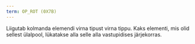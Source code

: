 ```yaml
---
term: OP_ROT (0X7B)
---
```


Liigutab kolmanda elemendi virna tipust virna tippu. Kaks elementi, mis olid sellest ülalpool, lükatakse alla selle alla vastupidises järjekorras.